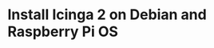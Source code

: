 # Install Icinga 2 on Debian and Raspberry Pi OS
<!-- {% set debian = True %} -->
<!-- {% include "02-installation.md" %} -->

